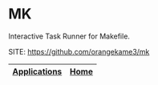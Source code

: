 # MK

 Interactive Task Runner for Makefile.

 SITE: https://github.com/orangekame3/mk

 | [Applications](https://portable-linux-apps.github.io/apps.html) | [Home](https://portable-linux-apps.github.io)
 | --- | --- |
